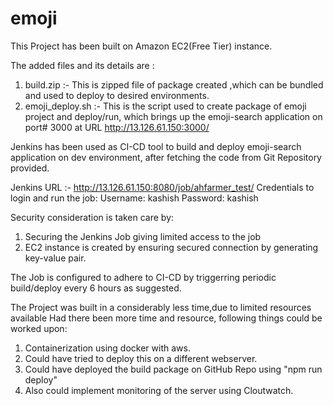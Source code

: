 # emoji
This Project has been built on Amazon EC2(Free Tier) instance.

The added files and its details are :
1) build.zip :- This is zipped file of package created ,which can be bundled and used to deploy to desired environments.
2) emoji_deploy.sh :- This is the script used to create package of emoji project and deploy/run, which brings up the emoji-search application on port# 3000 at             URL http://13.126.61.150:3000/

Jenkins has been used as CI-CD tool to build and deploy emoji-search application on dev environment, after fetching the code from Git Repository provided.

Jenkins URL :- http://13.126.61.150:8080/job/ahfarmer_test/
Credentials to login and run the job:
Username: kashish
Password: kashish

Security consideration is taken care by:
1) Securing the Jenkins Job giving limited access to the job
2) EC2 instance is created by ensuring secured connection by generating key-value pair.

The Job is configured to adhere to CI-CD by triggerring periodic build/deploy every 6 hours as suggested.

The Project was built in a considerably less time,due to limited resources available
Had there been more time and resource, following things could be worked upon:
1) Containerization using docker with aws.
2) Could have tried to deploy this on a different webserver.
3) Could have deployed the build package on GitHub Repo using "npm run deploy"
4) Also could implement monitoring of the server using Cloutwatch.
